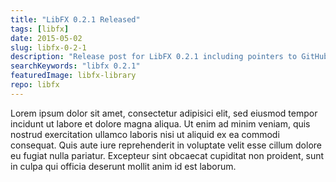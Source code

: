 ```yaml
---
title: "LibFX 0.2.1 Released"
tags: [libfx]
date: 2015-05-02
slug: libfx-0-2-1
description: "Release post for LibFX 0.2.1 including pointers to GitHub, feature descriptions, Maven coordinates and the Javadoc."
searchKeywords: "libfx 0.2.1"
featuredImage: libfx-library
repo: libfx
---
```


Lorem ipsum dolor sit amet, consectetur adipisici elit, sed eiusmod tempor incidunt ut labore et dolore magna aliqua.
Ut enim ad minim veniam, quis nostrud exercitation ullamco laboris nisi ut aliquid ex ea commodi consequat.
Quis aute iure reprehenderit in voluptate velit esse cillum dolore eu fugiat nulla pariatur.
Excepteur sint obcaecat cupiditat non proident, sunt in culpa qui officia deserunt mollit anim id est laborum.